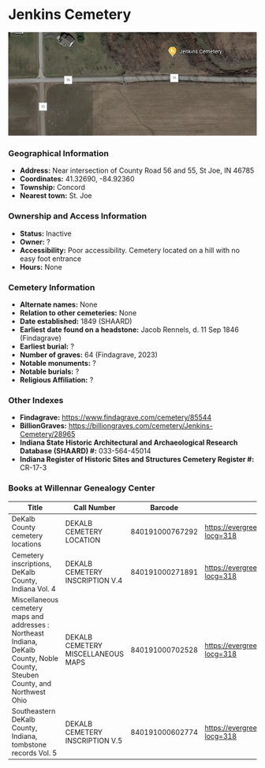 # Jenkins Cemetery

![Jenkins Cemetery on Google Earth](https://github.com/FyoAtEPL/DeKalbCemeteries/blob/main/images/mapImages/JenkinsEarth.png "Jenkins Cemetery on Google Earth")

### Geographical Information
- **Address:** Near intersection of County Road 56 and 55, St Joe, IN 46785
- **Coordinates:** 41.32690, -84.92360
- **Township:** Concord
- **Nearest town:** St. Joe

### Ownership and Access Information
- **Status:** Inactive
- **Owner:** ?
- **Accessibility:** Poor accessibility. Cemetery located on a hill with no easy foot entrance
- **Hours:** None

### Cemetery Information
- **Alternate names:** None
- **Relation to other cemeteries:** None
- **Date established:** 1849 (SHAARD)
- **Earliest date found on a headstone:** Jacob Rennels, d. 11 Sep 1846 (Findagrave)
- **Earliest burial:** ?
- **Number of graves:** 64 (Findagrave, 2023)
- **Notable monuments:** ?
- **Notable burials:** ?
- **Religious Affiliation:** ?

### Other Indexes
- **Findagrave:** https://www.findagrave.com/cemetery/85544 
- **BillionGraves:** https://billiongraves.com/cemetery/Jenkins-Cemetery/28965
- **Indiana State Historic Architectural and Archaeological Research Database (SHAARD) #:** 033-564-45014
- **Indiana Register of Historic Sites and Structures Cemetery Register #:** CR-17-3


### Books at Willennar Genealogy Center
| Title | Call Number | Barcode | Evergreen Record |
| ------------ | ------------ | ------------ | ------------ |
| DeKalb County cemetery locations | DEKALB CEMETERY LOCATION | 840191000767292 | https://evergreen.lib.in.us/eg/opac/record/20670319?locg=318 |
| Cemetery inscriptions, DeKalb County, Indiana Vol. 4 | DEKALB CEMETERY INSCRIPTION V.4 | 840191000271891 | https://evergreen.lib.in.us/eg/opac/record/20670315?locg=318 |
| Miscellaneous cemetery maps and addresses : Northeast Indiana, DeKalb County, Noble County, Steuben County, and Northwest Ohio | DEKALB CEMETERY MISCELLANEOUS MAPS | 840191000702528 | https://evergreen.lib.in.us/eg/opac/record/20673421?locg=318 |
| Southeastern DeKalb County, Indiana, tombstone records Vol. 5 | DEKALB CEMETERY INSCRIPTION V.5 | 840191000602774 | https://evergreen.lib.in.us/eg/opac/record/20670314?locg=318 |
